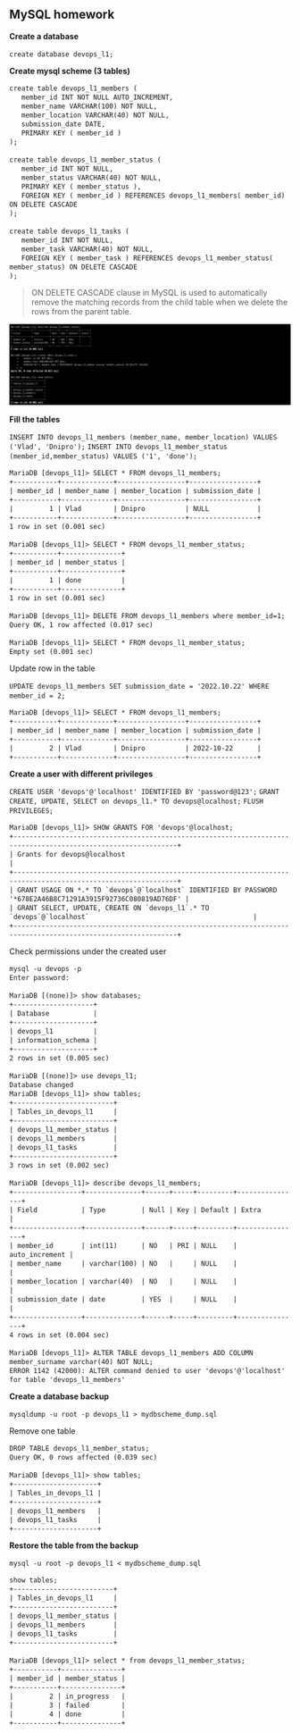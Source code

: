 ## MySQL homework

**Create a database**

`create database devops_l1;`

**Create mysql scheme (3 tables)**

```
create table devops_l1_members (
   member_id INT NOT NULL AUTO_INCREMENT,
   member_name VARCHAR(100) NOT NULL,
   member_location VARCHAR(40) NOT NULL,
   submission_date DATE,
   PRIMARY KEY ( member_id )
);

create table devops_l1_member_status (
   member_id INT NOT NULL,
   member_status VARCHAR(40) NOT NULL,
   PRIMARY KEY ( member_status ),
   FOREIGN KEY ( member_id ) REFERENCES devops_l1_members( member_id) ON DELETE CASCADE
);

create table devops_l1_tasks (
   member_id INT NOT NULL,
   member_task VARCHAR(40) NOT NULL,
   FOREIGN KEY ( member_task ) REFERENCES devops_l1_member_status( member_status) ON DELETE CASCADE
);
```
> ON DELETE CASCADE clause in MySQL is used to automatically remove the matching records from the child table when we delete the rows from the parent table.

![tables](images/Screenshot%202022-10-22%20at%2021.07.00.png)

**Fill the tables**

`INSERT INTO devops_l1_members (member_name, member_location) VALUES ('Vlad', 'Dnipro');`
`INSERT INTO devops_l1_member_status (member_id,member_status) VALUES ('1', 'done');`
```
MariaDB [devops_l1]> SELECT * FROM devops_l1_members;
+-----------+-------------+-----------------+-----------------+
| member_id | member_name | member_location | submission_date |
+-----------+-------------+-----------------+-----------------+
|         1 | Vlad        | Dnipro          | NULL            |
+-----------+-------------+-----------------+-----------------+
1 row in set (0.001 sec)

MariaDB [devops_l1]> SELECT * FROM devops_l1_member_status;
+-----------+---------------+
| member_id | member_status |
+-----------+---------------+
|         1 | done          |
+-----------+---------------+
1 row in set (0.001 sec)

MariaDB [devops_l1]> DELETE FROM devops_l1_members where member_id=1;
Query OK, 1 row affected (0.017 sec)

MariaDB [devops_l1]> SELECT * FROM devops_l1_member_status;
Empty set (0.001 sec)
```
Update row in the table

`UPDATE devops_l1_members SET submission_date = '2022.10.22' WHERE member_id = 2;`

```
MariaDB [devops_l1]> SELECT * FROM devops_l1_members;
+-----------+-------------+-----------------+-----------------+
| member_id | member_name | member_location | submission_date |
+-----------+-------------+-----------------+-----------------+
|         2 | Vlad        | Dnipro          | 2022-10-22      |
+-----------+-------------+-----------------+-----------------+
```
**Create a user with different privileges**

`CREATE USER 'devops'@'localhost' IDENTIFIED BY 'password@123';`
`GRANT CREATE, UPDATE, SELECT on devops_l1.* TO devops@localhost;`
`FLUSH PRIVILEGES;`

```
MariaDB [devops_l1]> SHOW GRANTS FOR 'devops'@localhost;
+---------------------------------------------------------------------------------------------------------------+
| Grants for devops@localhost                                                                                   |
+---------------------------------------------------------------------------------------------------------------+
| GRANT USAGE ON *.* TO `devops`@`localhost` IDENTIFIED BY PASSWORD '*678E2A46B8C71291A3915F92736C080819AD76DF' |
| GRANT SELECT, UPDATE, CREATE ON `devops_l1`.* TO `devops`@`localhost`                                         |
+---------------------------------------------------------------------------------------------------------------+
```
Check permissions under the created user

```
mysql -u devops -p
Enter password:

MariaDB [(none)]> show databases;
+--------------------+
| Database           |
+--------------------+
| devops_l1          |
| information_schema |
+--------------------+
2 rows in set (0.005 sec)

MariaDB [(none)]> use devops_l1;
Database changed
MariaDB [devops_l1]> show tables;
+-------------------------+
| Tables_in_devops_l1     |
+-------------------------+
| devops_l1_member_status |
| devops_l1_members       |
| devops_l1_tasks         |
+-------------------------+
3 rows in set (0.002 sec)

MariaDB [devops_l1]> describe devops_l1_members;
+-----------------+--------------+------+-----+---------+----------------+
| Field           | Type         | Null | Key | Default | Extra          |
+-----------------+--------------+------+-----+---------+----------------+
| member_id       | int(11)      | NO   | PRI | NULL    | auto_increment |
| member_name     | varchar(100) | NO   |     | NULL    |                |
| member_location | varchar(40)  | NO   |     | NULL    |                |
| submission_date | date         | YES  |     | NULL    |                |
+-----------------+--------------+------+-----+---------+----------------+
4 rows in set (0.004 sec)

MariaDB [devops_l1]> ALTER TABLE devops_l1_members ADD COLUMN member_surname varchar(40) NOT NULL;
ERROR 1142 (42000): ALTER command denied to user 'devops'@'localhost' for table 'devops_l1_members'
```
**Create a database backup**

`mysqldump -u root -p devops_l1 > mydbscheme_dump.sql`

Remove one table

```
DROP TABLE devops_l1_member_status;
Query OK, 0 rows affected (0.039 sec)

MariaDB [devops_l1]> show tables;
+---------------------+
| Tables_in_devops_l1 |
+---------------------+
| devops_l1_members   |
| devops_l1_tasks     |
+---------------------+
```

**Restore the table from the backup**

`mysql -u root -p devops_l1 < mydbscheme_dump.sql`

```
show tables;
+-------------------------+
| Tables_in_devops_l1     |
+-------------------------+
| devops_l1_member_status |
| devops_l1_members       |
| devops_l1_tasks         |
+-------------------------+

MariaDB [devops_l1]> select * from devops_l1_member_status;
+-----------+---------------+
| member_id | member_status |
+-----------+---------------+
|         2 | in_progress   |
|         3 | failed        |
|         4 | done          |
+-----------+---------------+
```
